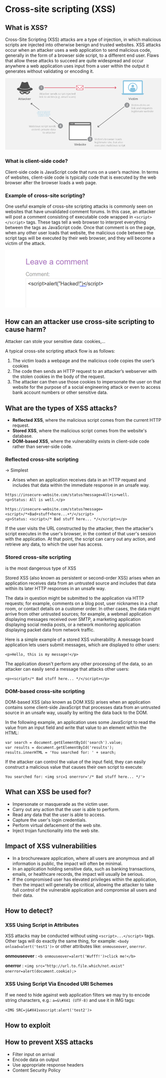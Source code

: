 # Cross-site scripting (XSS)

## What is XSS?

Cross-Site Scripting (XSS) attacks are a type of injection, in which malicious scripts are injected into otherwise benign and trusted websites. XSS attacks occur when an attacker uses a web application to send malicious code, generally in the form of a browser side script, to a different end user. Flaws that allow these attacks to succeed are quite widespread and occur anywhere a web application uses input from a user within the output it generates without validating or encoding it.

![alt text](image.png)

### What is client-side code?

Client-side code is JavaScript code that runs on a user’s machine. In terms of websites, client-side code is typically code that is executed by the web browser after the browser loads a web page. 

### Example of cross-site scripting?

One useful example of cross-site scripting attacks is commonly seen on websites that have unvalidated comment forums. In this case, an attacker will post a comment consisting of executable code wrapped in `<script></script>` tags. These tags tell a web browser to interpret everything between the tags as JavaScript code. Once that comment is on the page, when any other user loads that website, the malicious code between the script tags will be executed by their web browser, and they will become a victim of the attack.

![alt text](image-1.png)

## How can an attacker use cross-site scripting to cause harm?

Attacker can stole your sensitive data: cookies,...

A typical cross-site scripting attack flow is as follows:

1. The victim loads a webpage and the malicious code copies the user’s cookies
2. The code then sends an HTTP request to an attacker’s webserver with the stolen cookies in the body of the request.
3. The attacker can then use those cookies to impersonate the user on that website for the purpose of a social engineering attack or even to access bank account numbers or other sensitive data.

## What are the types of XSS attacks?

- __Reflected XSS__, where the malicious script comes from the current HTTP request.
- __Stored XSS__, where the malicious script comes from the website's database.
- __DOM-based XSS__, where the vulnerability exists in client-side code rather than server-side code.

### Reflected cross-site scripting

-> Simplest

- Arises when an application receives data in an HTTP request and includes that data within the immediate response in an unsafe way.

```
https://insecure-website.com/status?message=All+is+well.
<p>Status: All is well.</p>
```

```
https://insecure-website.com/status?message=<script>/*+Bad+stuff+here...+*/</script>
<p>Status: <script>/* Bad stuff here... */</script></p>
```

If the user visits the URL constructed by the attacker, then the attacker's script executes in the user's browser, in the context of that user's session with the application. At that point, the script can carry out any action, and retrieve any data, to which the user has access.

### Stored cross-site scripting

is the most dangerous type of XSS

Stored XSS (also known as persistent or second-order XSS) arises when an application receives data from an untrusted source and includes that data within its later HTTP responses in an unsafe way.

The data in question might be submitted to the application via HTTP requests; for example, comments on a blog post, user nicknames in a chat room, or contact details on a customer order. In other cases, the data might arrive from other untrusted sources; for example, a webmail application displaying messages received over SMTP, a marketing application displaying social media posts, or a network monitoring application displaying packet data from network traffic.

Here is a simple example of a stored XSS vulnerability. A message board application lets users submit messages, which are displayed to other users:

```
<p>Hello, this is my message!</p>
```

The application doesn't perform any other processing of the data, so an attacker can easily send a message that attacks other users:

```
<p><script>/* Bad stuff here... */</script></p>
```

### DOM-based cross-site scripting

DOM-based XSS (also known as DOM XSS) arises when an application contains some client-side JavaScript that processes data from an untrusted source in an unsafe way, usually by writing the data back to the DOM.

In the following example, an application uses some JavaScript to read the value from an input field and write that value to an element within the HTML:

```
var search = document.getElementById('search').value;
var results = document.getElementById('results');
results.innerHTML = 'You searched for: ' + search;
```

If the attacker can control the value of the input field, they can easily construct a malicious value that causes their own script to execute:

```
You searched for: <img src=1 onerror='/* Bad stuff here... */'>
```

## What can XSS be used for?

- Impersonate or masquerade as the victim user.
- Carry out any action that the user is able to perform.
- Read any data that the user is able to access.
- Capture the user's login credentials.
- Perform virtual defacement of the web site.
- Inject trojan functionality into the web site.


## Impact of XSS vulnerabilities

- In a brochureware application, where all users are anonymous and all information is public, the impact will often be minimal.
- In an application holding sensitive data, such as banking transactions, emails, or healthcare records, the impact will usually be serious.
- If the compromised user has elevated privileges within the application, then the impact will generally be critical, allowing the attacker to take full control of the vulnerable application and compromise all users and their data.

## How to detect?
### XSS Using Script in Attributes

XSS attacks may be conducted without using `<script>...</script>` tags. Other tags will do exactly the same thing, for example: `<body onload=alert('test1')>` or other attributes like: `onmouseover`, `onerror`.

__onmouseover__ : `<b onmouseover=alert('Wufff!')>click me!</b>`

__onerror__ : `<img src="http://url.to.file.which/not.exist" onerror=alert(document.cookie);>`

### XSS Using Script Via Encoded URI Schemes

If we need to hide against web application filters we may try to encode string characters, e.g.: `a=&\#X41 (UTF-8)` and use it in IMG tags:

`<IMG SRC=j&#X41vascript:alert('test2')>`

## How to exploit

## How to prevent XSS attacks

- Filter input on arrival
- Encode data on output
- Use appropriate response headers
- Content Security Policy